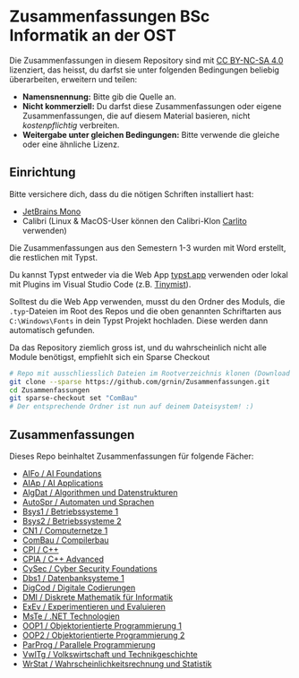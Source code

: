 # Zusammenfassungen BSc Informatik an der OST
Die Zusammenfassungen in diesem Repository sind mit [CC BY-NC-SA 4.0](LICENSE) lizenziert, das heisst, du darfst sie unter folgenden Bedingungen beliebig überarbeiten, erweitern und teilen:
- **Namensnennung:** Bitte gib die Quelle an.
- **Nicht kommerziell:** Du darfst diese Zusammenfassungen oder eigene Zusammenfassungen, die auf diesem Material basieren, nicht *kostenpflichtig* verbreiten.
- **Weitergabe unter gleichen Bedingungen:** Bitte verwende die gleiche oder eine ähnliche Lizenz. 

## Einrichtung
Bitte versichere dich, dass du die nötigen Schriften installiert hast:
- [JetBrains Mono](https://www.jetbrains.com/de-de/lp/mono/)
- Calibri (Linux & MacOS-User können den Calibri-Klon [Carlito](https://fonts.google.com/specimen/Carlito) verwenden)

Die Zusammenfassungen aus den Semestern 1-3 wurden mit Word erstellt, die restlichen mit Typst.

Du kannst Typst entweder via die Web App [typst.app](https://typst.app/) verwenden oder lokal mit Plugins im Visual Studio Code
(z.B. [Tinymist](https://marketplace.visualstudio.com/items?itemName=myriad-dreamin.tinymist)).

Solltest du die Web App verwenden, musst du den Ordner des Moduls, die `.typ`-Dateien im Root des Repos und
die oben genannten Schriftarten aus `C:\Windows\Fonts` in dein Typst Projekt hochladen.
Diese werden dann automatisch gefunden.

Da das Repository ziemlich gross ist, und du wahrscheinlich nicht alle Module benötigst, empfiehlt sich ein Sparse Checkout
```sh
# Repo mit ausschliesslich Dateien im Rootverzeichnis klonen (Download kann trotzdem etwas dauern)
git clone --sparse https://github.com/grnin/Zusammenfassungen.git
cd Zusammenfassungen
git sparse-checkout set "ComBau"
# Der entsprechende Ordner ist nun auf deinem Dateisystem! :)
```

## Zusammenfassungen
Dieses Repo beinhaltet Zusammenfassungen für folgende Fächer:
- [AIFo / AI Foundations](AIFo) 
- [AIAp / AI Applications](AIAp)
- [AlgDat / Algorithmen und Datenstrukturen](AlgDat)
- [AutoSpr / Automaten und Sprachen](AutoSpr)
- [Bsys1 / Betriebssysteme 1](Bsys1)
- [Bsys2 / Betriebssysteme 2](Bsys2)
- [CN1 / Computernetze 1](CN1)
- [ComBau / Compilerbau](ComBau)
- [CPl / C++](CPl)
- [CPlA / C++ Advanced](CPlA)
- [CySec / Cyber Security Foundations](CySec)
- [Dbs1 / Datenbanksysteme 1](DBS1)
- [DigCod / Digitale Codierungen](DigCod)
- [DMI / Diskrete Mathematik für Informatik](DMI)
- [ExEv / Experimentieren und Evaluieren](ExEv)
- [MsTe / .NET Technologien](MsTe)
- [OOP1 / Objektorientierte Programmierung 1](OOP1)
- [OOP2 / Objektorientierte Programmierung 2](OOP2)
- [ParProg / Parallele Programmierung](ParProg)
- [VwlTg / Volkswirtschaft und Technikgeschichte](VWL-TG)
- [WrStat / Wahrscheinlichkeitsrechnung und Statistik](WrStat)